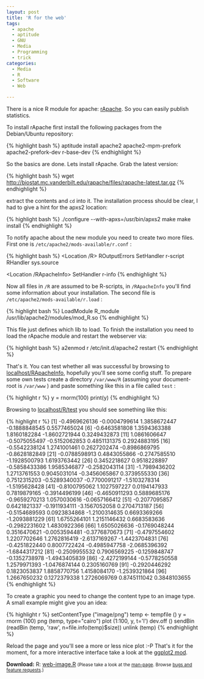 ```yaml
---
layout: post
title: 'R for the web'
tags:
  - apache
  - aptitude
  - GNU
  - Media
  - Programming
  - trick
categories:
  - Media
  - R
  - Software
  - Web

---
```


There is a nice R module for apache: <a href="http://rapache.net/">rApache</a>. So you can easily publish statistics.



To install rApache first install the following packages from the Debian/Ubuntu repository:



{% highlight bash %}
aptitude install apache2 apache2-mpm-prefork apache2-prefork-dev r-base-dev
{% endhighlight %}



So the basics are done. Lets install rApache. Grab the latest version:



{% highlight bash %}
wget http://biostat.mc.vanderbilt.edu/rapache/files/rapache-latest.tar.gz
{% endhighlight %}



extract the contents and  `cd`  into it. The installation process should be clear, I had to give a hint for the apxs2 location:



{% highlight bash %}
./configure --with-apxs=/usr/bin/apxs2
make
make install
{% endhighlight %}



To notify apache about the new module you need to create two more files. First one is  `/etc/apache2/mods-available/r.conf` :



{% highlight bash %}
<Location /R>
ROutputErrors
SetHandler r-script
RHandler sys.source
</Location>

<Location /RApacheInfo>
SetHandler r-info
</Location>
{% endhighlight %}



Now all files in  `/R`  are assumed to be R-scripts, in  `/RApacheInfo`  you'll find some information about your installation.
The second file is  `/etc/apache2/mods-available/r.load` :



{% highlight bash %}
LoadModule R_module /usr/lib/apache2/modules/mod_R.so
{% endhighlight %}



This file just defines which lib to load.
To finish the installation you need to load the rApache module and restart the webserver via:



{% highlight bash %}
a2enmod r
/etc/init.d/apache2 restart
{% endhighlight %}



That's it. You can test whether all was successful by browsing to <a href="http://localhost/RApacheInfo">localhost/RApacheInfo</a>, hopefully you'll see some config stuff. To prepare some own tests create a directory  `/var/www/R`  (assuming your document-root is  `/var/www` ) and paste something like this in a file called  `test` :



{% highlight r %}
y = rnorm(100)
print(y)
{% endhighlight %}



Browsing to <a href="http://localhost/R/test">localhost/R/test</a> you should see something like this:



{% highlight r %}
[1] -0.4969626136 -0.0004799614  1.3858672447 -0.1888848545  0.5577465024
  [6] -0.6463581808  1.3594363388  1.8160182284 -1.8602721944  0.3249432873
 [11]  1.0861606647 -0.5075055497 -0.5152062853  0.4851131375  0.2924883195
 [16] -0.5542238124  1.2741001461  0.2627202474 -0.8986869795 -0.8628182849
 [21] -0.0788598913  0.4843055866 -0.2747585510 -1.1928500793  1.6193763442
 [26]  0.3452218627  0.9518228897 -0.5858433386  1.9585346877 -0.2582043114
 [31] -1.7989436202  1.2713761553  0.9045031014 -0.3456065867  0.3739555330
 [36]  0.7512315203 -0.5289340037 -0.7700091217 -1.5103278314 -1.5195628428
 [41] -0.8100795062  1.1027597227  0.0194147933  0.7819879165 -0.3914496199
 [46] -0.4650911293  0.5889685176 -0.9659270213  1.0570030616 -0.0657166412
 [51] -0.2077095857  0.6421821337 -0.1911934111 -3.1567052058  0.2704713187
 [56] -0.5154689593  0.0923834868 -1.2100314635  0.6693369266 -1.2093881229
 [61]  1.6755264101  1.2151146432  0.6683583636 -0.2982231602  1.4830922366
 [66]  1.6505026636 -0.1769048244  0.3516470621 -0.0053594481 -0.3776870673
 [71] -0.4797554602  1.2207702646  1.2762816419 -2.6137169267 -1.4423704831
 [76] -0.4251822440  0.8007722424 -0.4985947758 -2.0685396392 -1.6844317212
 [81] -0.2509955532  0.7906569225 -0.1259848747 -0.1352738978 -1.4943405839
 [86] -2.4272199144 -0.5778250558  1.2579971393 -1.0476874144  0.2305160769
 [91] -0.2920446292  0.1823053837  1.8858770756  1.4158084170 -1.2539321864
 [96]  1.2667650232  0.1272379338  1.2726069769  0.8745111042  0.3848103655
{% endhighlight %}



To create a graphic you need to change the content type to an image type. A small example might give you an idea:

{% highlight r %}
setContentType ("image/png")
temp <- tempfile ()
y = rnorm (100)
png (temp, type="cairo")
plot (1:100, y, t='l')
dev.off ()
sendBin (readBin (temp, 'raw', n=file.info(temp)$size))
unlink (temp)
{% endhighlight %}

Reload the page and you'll see a more or less nice plot :-P
That's it for the moment, for a more interactive interface take a look at the <a href="http://www.stat.ucla.edu/~jeroen/ggplot2/">ggplot2 mod</a>.

<div class="download"><strong>Download:</strong>
R: <a href="/wp-content/uploads/pipapo/R/web-image.R">web-image.R</a>
<small>(Please take a look at the <a href="/man-page/">man-page</a>. Browse <a href="https://bt.binfalse.de/">bugs and feature requests</a>.)</small>
</div>
